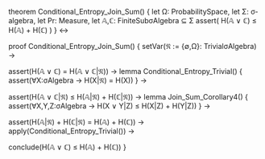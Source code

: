 theorem Conditional_Entropy_Join_Sum() {
  let Ω: ProbabilitySpace,
  let Σ: σ-algebra,
  let Pr: Measure,
  let 𝔸,ℂ: FiniteSubσAlgebra ⊆ Σ
  assert(
    H(𝔸 ∨ ℂ) ≤ H(𝔸) + H(ℂ)
  )
} ↔

proof Conditional_Entropy_Join_Sum() {
  setVar(𝔑 := {∅,Ω}: TrivialσAlgebra) →
  
  assert(H(𝔸 ∨ ℂ) = H(𝔸 ∨ ℂ|𝔑)) →
  lemma Conditional_Entropy_Trivial() {
    assert(∀X:σAlgebra → H(X|𝔑) = H(X))
  } →
  
  assert(H(𝔸 ∨ ℂ|𝔑) ≤ H(𝔸|𝔑) + H(ℂ|𝔑)) →
  lemma Join_Sum_Corollary4() {
    assert(∀X,Y,Z:σAlgebra → H(X ∨ Y|Z) ≤ H(X|Z) + H(Y|Z))
  } →
  
  assert(H(𝔸|𝔑) + H(ℂ|𝔑) = H(𝔸) + H(ℂ)) →
  apply(Conditional_Entropy_Trivial()) →
  
  conclude(H(𝔸 ∨ ℂ) ≤ H(𝔸) + H(ℂ))
}